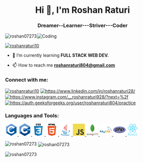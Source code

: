 <h1 align="center">Hi 👋, I'm Roshan Raturi</h1>
<h3 align="center">Dreamer--Learner---Striver---Coder</h3>
<img align = "right" alt = "Coding" width = "400" src = "https://cdn.dribbble.com/users/1162077/screenshots/3848914/programmer.gif">
<p align="left"> <img src="https://komarev.com/ghpvc/?username=roshan07273&label=Profile%20views&color=0e75b6&style=flat" alt="roshan07273" /> </p>

<p align="left"> <a href="https://twitter.com/roshanraturi10" target="blank"><img src="https://img.shields.io/twitter/follow/roshanraturi10?logo=twitter&style=for-the-badge" alt="roshanraturi10" /></a> </p>

- 🌱 I’m currently learning **FULL STACK WEB DEV.** 

- 📫 How to reach me **roshanraturi804@gmail.com**

<h3 align="left">Connect with me:</h3>
<p align="left">
<a href="https://twitter.com/roshanraturi10" target="blank"><img align="center" src="https://raw.githubusercontent.com/rahuldkjain/github-profile-readme-generator/master/src/images/icons/Social/twitter.svg" alt="roshanraturi10" height="30" width="40" /></a>
<a href="https://linkedin.com/in/https://www.linkedin.com/in/roshanraturi28/" target="blank"><img align="center" src="https://raw.githubusercontent.com/rahuldkjain/github-profile-readme-generator/master/src/images/icons/Social/linked-in-alt.svg" alt="https://www.linkedin.com/in/roshanraturi28/" height="30" width="40" /></a>
<a href="https://instagram.com/https://www.instagram.com/__roshanraturi928/?next=%2f" target="blank"><img align="center" src="https://raw.githubusercontent.com/rahuldkjain/github-profile-readme-generator/master/src/images/icons/Social/instagram.svg" alt="https://www.instagram.com/__roshanraturi928/?next=%2f" height="30" width="40" /></a>
<a href="https://auth.geeksforgeeks.org/user/https://auth.geeksforgeeks.org/user/roshanraturi804/practice" target="blank"><img align="center" src="https://raw.githubusercontent.com/rahuldkjain/github-profile-readme-generator/master/src/images/icons/Social/geeks-for-geeks.svg" alt="https://auth.geeksforgeeks.org/user/roshanraturi804/practice" height="30" width="40" /></a>
</p>

<h3 align="left">Languages and Tools:</h3>
<p align="left"> <a href="https://www.cprogramming.com/" target="_blank" rel="noreferrer"> <img src="https://raw.githubusercontent.com/devicons/devicon/master/icons/c/c-original.svg" alt="c" width="40" height="40"/> </a> <a href="https://www.w3schools.com/cpp/" target="_blank" rel="noreferrer"> <img src="https://raw.githubusercontent.com/devicons/devicon/master/icons/cplusplus/cplusplus-original.svg" alt="cplusplus" width="40" height="40"/> </a> <a href="https://www.w3schools.com/css/" target="_blank" rel="noreferrer"> <img src="https://raw.githubusercontent.com/devicons/devicon/master/icons/css3/css3-original-wordmark.svg" alt="css3" width="40" height="40"/> </a> <a href="https://www.w3.org/html/" target="_blank" rel="noreferrer"> <img src="https://raw.githubusercontent.com/devicons/devicon/master/icons/html5/html5-original-wordmark.svg" alt="html5" width="40" height="40"/> </a> <a href="https://www.java.com" target="_blank" rel="noreferrer"> <img src="https://raw.githubusercontent.com/devicons/devicon/master/icons/java/java-original.svg" alt="java" width="40" height="40"/> </a> <a href="https://developer.mozilla.org/en-US/docs/Web/JavaScript" target="_blank" rel="noreferrer"> <img src="https://raw.githubusercontent.com/devicons/devicon/master/icons/javascript/javascript-original.svg" alt="javascript" width="40" height="40"/> </a> <a href="https://www.mongodb.com/" target="_blank" rel="noreferrer"> <img src="https://raw.githubusercontent.com/devicons/devicon/master/icons/mongodb/mongodb-original-wordmark.svg" alt="mongodb" width="40" height="40"/> </a> <a href="https://www.mysql.com/" target="_blank" rel="noreferrer"> <img src="https://raw.githubusercontent.com/devicons/devicon/master/icons/mysql/mysql-original-wordmark.svg" alt="mysql" width="40" height="40"/> </a> <a href="https://www.php.net" target="_blank" rel="noreferrer"> <img src="https://raw.githubusercontent.com/devicons/devicon/master/icons/php/php-original.svg" alt="php" width="40" height="40"/> </a> <a href="https://reactjs.org/" target="_blank" rel="noreferrer"> <img src="https://raw.githubusercontent.com/devicons/devicon/master/icons/react/react-original-wordmark.svg" alt="react" width="40" height="40"/> </a> </p>

<p><img align="left" src="https://github-readme-stats.vercel.app/api/top-langs?username=roshan07273&show_icons=true&locale=en&layout=compact" alt="roshan07273" /></p>

<p>&nbsp;<img align="center" src="https://github-readme-stats.vercel.app/api?username=roshan07273&show_icons=true&locale=en" alt="roshan07273" /></p>

<p><img align="center" src="https://github-readme-streak-stats.herokuapp.com/?user=roshan07273&" alt="roshan07273" /></p>
